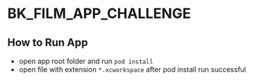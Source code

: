 # BK_FILM_APP_CHALLENGE
## How to Run App
- open app root folder and run ```pod install```
- open file with extension ```*.xcworkspace``` after pod install run successful

